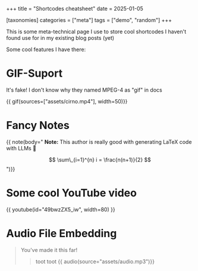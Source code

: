 +++
title = "Shortcodes cheatsheet"
date = 2025-01-05

[taxonomies]
categories = ["meta"]
tags = ["demo", "random"]
+++

This is some meta-technical page I use to store cool shortcodes I haven't found use for in my existing blog posts (yet)

<!-- more -->

Some cool features I have there:

# GIF-Suport

It's fake! I don't know why they named MPEG-4 as "gif" in docs

{{ gif(sources=["assets/cirno.mp4"], width=50)}}

# Fancy Notes

{{ note(body="
**Note:** This author is really good with generating LaTeX code with LLMs 🤭

$$ \sum\_{i=1}^{n} i = \frac{n(n+1)}{2} $$
")}}

# Some cool YouTube video

{{ youtube(id="49bwzZX5_iw", width=80) }}

# Audio File Embedding

> You've made it this far!
> > toot toot
{{ audio(source="assets/audio.mp3")}}

